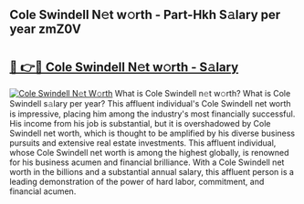 ## Cole Swindell N𝚎t w𝚘rth - Part-Hkh S𝚊lary per year zmZ0V

# <h2><a href="http://gc46zgz.nevu.top/?p=Cole+Swindell">🔗 👉🔴 Cole Swindell N𝚎t w𝚘rth - S𝚊lary</a></h2>

[![Cole Swindell N𝚎t W𝚘rth](https://i.imgur.com/Oavwk0R.jpeg)](http://gc46zgz.nevu.top/?p=Cole+Swindell)
What is Cole Swindell n𝚎t w𝚘rth? What is Cole Swindell s𝚊lary per year?
This affluent individual's Cole Swindell net worth is impressive, placing him among the industry's most financially successful. His income from his job is substantial, but it is overshadowed by Cole Swindell net worth, which is thought to be amplified by his diverse business pursuits and extensive real estate investments. This affluent individual, whose Cole Swindell net worth is among the highest globally, is renowned for his business acumen and financial brilliance. With a Cole Swindell net worth in the billions and a substantial annual salary, this affluent person is a leading demonstration of the power of hard labor, commitment, and financial acumen.
